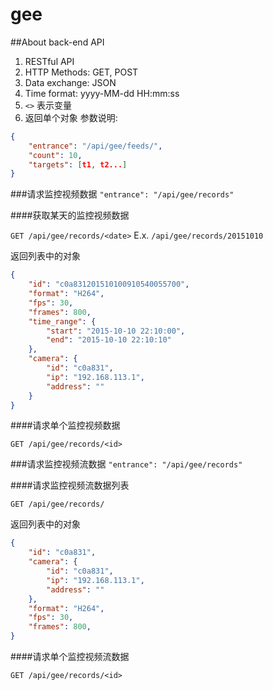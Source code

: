 gee
===

##About back-end API

1. RESTful API
2. HTTP Methods: GET, POST
3. Data exchange: JSON
4. Time format: yyyy-MM-dd HH:mm:ss
5. `<>` 表示变量
5. 返回单个对象
参数说明:
```json
{
    "entrance": "/api/gee/feeds/",
    "count": 10,
    "targets": [t1, t2...]
}
```

###请求监控视频数据
`"entrance": "/api/gee/records"`

####获取某天的监控视频数据

`GET /api/gee/records/<date>`
E.x. `/api/gee/records/20151010`

返回列表中的对象
```json
{
    "id": "c0a831201510100910540055700",
    "format": "H264",
    "fps": 30,
    "frames": 800,
    "time_range": {
        "start": "2015-10-10 22:10:00",
        "end": "2015-10-10 22:10:10"
    },
    "camera": {
        "id": "c0a831",
        "ip": "192.168.113.1",
        "address": ""
    }
}
```

####请求单个监控视频数据

`GET /api/gee/records/<id>`


###请求监控视频流数据
`"entrance": "/api/gee/records"`

####请求监控视频流数据列表

`GET /api/gee/records/`

返回列表中的对象
```json
{
    "id": "c0a831",
    "camera": {
        "id": "c0a831",
        "ip": "192.168.113.1",
        "address": ""
    },
    "format": "H264",
    "fps": 30,
    "frames": 800,
}
```

####请求单个监控视频流数据

`GET /api/gee/records/<id>`

